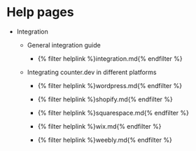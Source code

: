# Help pages

- Integration

  - General integration guide

    - {% filter helplink %}integration.md{% endfilter %}

  - Integrating counter.dev in different platforms

    - {% filter helplink %}wordpress.md{% endfilter %}

    - {% filter helplink %}shopify.md{% endfilter %}

    - {% filter helplink %}squarespace.md{% endfilter %}

    - {% filter helplink %}wix.md{% endfilter %}

    - {% filter helplink %}weebly.md{% endfilter %}
